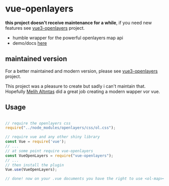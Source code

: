 # vue-openlayers

**this project doesn't receive maintenance for a while**, 
if you need new features see [vue3-openlayers](https://github.com/MelihAltintas/vue3-openlayers) project.

- humble wrapper for the powerful openlayers map api
- demo/docs [here](https://sombriks.github.io/vue-openlayers)

## maintained version

For a better maintained and modern version, please see [vue3-openlayers](https://github.com/MelihAltintas/vue3-openlayers) project.

This project was a pleasure to create but sadly i can't maintain that. 
Hopefully [Melih Altıntaş](https://github.com/MelihAltintas) did a great job creating a modern wapper vor vue. 

## Usage

```javascript

// require the openlayers css
require("../node_modules/openlayers/css/ol.css");

// require vue and any other shiny library
const Vue = require('vue');
// ...
// at some point require vue-openlayers
const VueOpenLayers = require("vue-openlayers");
// ...
// then install the plugin
Vue.use(VueOpenLayers);

// done! now on your .vue documents you have the right to use <ol-map></ol-map> and <ol-marker></olmarker>
```
